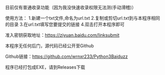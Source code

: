 目前仅有普通收录功能（因为我没快速收录权限无法测(手动滑稽)）

使用方法：
1.新建一个txt文件,命名为url.txt
2.复制或剪切url.txt到与本程序相同的目录
3.在url.txt填写您要提交的链接
4.双击打开本程序即可

准入密钥获取地址：https://ziyuan.baidu.com/linksubmit

本程序无任何后门，源代码已经公开至Github

Github链接：https://github.com/wrnxr233/Python3Baiduzz

程序已经打包成EXE，请到Releases下载
